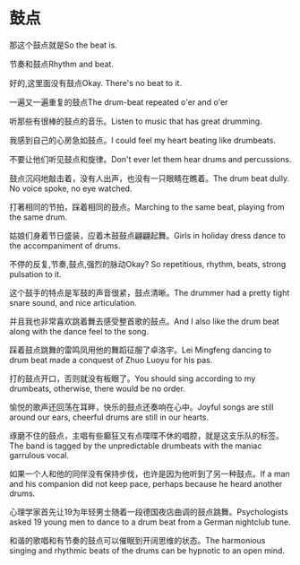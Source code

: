 # 鼓点

<p><span class="chinese">那这个鼓点就是</span><span class="english">So the beat is.</span></p>

<p><span class="chinese">节奏和鼓点</span><span class="english">Rhythm and beat.</span></p>

<p><span class="chinese">好的,这里面没有鼓点</span><span class="english">Okay. There's no beat to it.</span></p>

<p><span class="chinese">一遍又一遍重复的鼓点</span><span class="english">The drum-beat repeated o'er and o'er</span></p>

<p><span class="chinese">听那些有很棒的鼓点的音乐。</span><span class="english">Listen to music that has great drumming.</span></p>

<p><span class="chinese">我感到自己的心房急如鼓点。</span><span class="english">I could feel my heart beating like drumbeats.</span></p>

<p><span class="chinese">不要让他们听见鼓点和旋律。</span><span class="english">Don't ever let them hear drums and percussions.</span></p>

<p><span class="chinese">鼓点沉闷地敲击着，没有人出声，也没有一只眼睛在瞧着。</span><span class="english">The drum beat dully. No voice spoke, no eye watched.</span></p>

<p><span class="chinese">打著相同的节拍，踩着相同的鼓点。</span><span class="english">Marching to the same beat, playing from the same drum.</span></p>

<p><span class="chinese">姑娘们身着节日盛装，应着木鼓鼓点翩翩起舞。</span><span class="english">Girls in holiday dress dance to the accompaniment of drums.</span></p>

<p><span class="chinese">不停的反复,节奏,鼓点,强烈的脉动</span><span class="english">Okay? So repetitious, rhythm, beats, strong pulsation to it.</span></p>

<p><span class="chinese">这个鼓手的特点是军鼓的声音很紧，鼓点清晰。</span><span class="english">The drummer had a pretty tight snare sound, and nice articulation.</span></p>

<p><span class="chinese">并且我也非常喜欢跳着舞去感受整首歌的鼓点。</span><span class="english">And I also like the drum beat along with the dance feel to the song.</span></p>

<p><span class="chinese">踩着鼓点跳舞的雷鸣凤用他的舞蹈征服了卓洛宇。</span><span class="english">Lei Mingfeng dancing to drum beat made a conquest of Zhuo Luoyu for his pas.</span></p>

<p><span class="chinese">打的鼓点开口，否则就没有板眼了。</span><span class="english">You should sing according to my drumbeats, otherwise, there would be no order.</span></p>

<p><span class="chinese">愉悦的歌声还回荡在耳畔，快乐的鼓点还奏响在心中。</span><span class="english">Joyful songs are still around our ears, cheerful drums are still in our hearts.</span></p>

<p><span class="chinese">琢磨不住的鼓点，主唱有些癫狂又有点喋喋不休的唱腔，就是这支乐队的标签。</span><span class="english">The band is tagged by the unpredictable drumbeats with the maniac garrulous vocal.</span></p>

<p><span class="chinese">如果一个人和他的同伴没有保持步伐，也许是因为他听到了另一种鼓点。</span><span class="english">If a man and his companion did not keep pace, perhaps because he heard another drums.</span></p>

<p><span class="chinese">心理学家首先让19为年轻男士随着一段德国夜店曲调的鼓点跳舞。</span><span class="english">Psychologists asked 19 young men to dance to a drum beat from a German nightclub tune.</span></p>

<p><span class="chinese">和谐的歌唱和有节奏的鼓点可以催眠到开阔思维的状态。</span><span class="english">The harmonious singing and rhythmic beats of the drums can be hypnotic to an open mind.</span></p>

